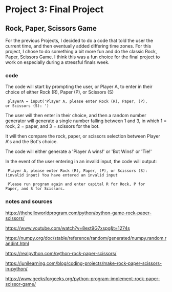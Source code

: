 # Project 3: Final Project
## Rock, Paper, Scissors Game

For the previous Projects, I decided to do a code that told the user the current time, and then eventually added differing time zones. For this project, I chose to 
do something a bit more fun and do the classic Rock, Paper, Scissors Game. I think this was a fun choice for the final project to work on especially during a stressful finals week. 

### code

The code will start by prompting the user, or Player A, to enter in their choice of either Rock (R), Paper (P), or Scissors (S)

<code> playerA = input('Player A, please enter Rock (R), Paper, (P), or Scissors (S): ') </code>

The user will then enter in their choice, and then a random number generator will generate a single number falling between 1 and 3, in which 1 = rock, 
2 = paper, and 3 = scissors for the bot.

It will then compare the rock, paper, or scissors selection between Player A's and the Bot's choice. 

The code will either generate a 'Player A wins!' or 'Bot Wins!' or 'Tie!'

In the event of the user entering in an invalid input, the code will output:

<code> Player A, please enter Rock (R), Paper, (P), or Scissors (S): (invalid input)
You have entered an invalid input </code>
  
<code> Please run program again and enter capital R for Rock, P for Paper, and S for Scissors. </code>

### notes and sources
https://thehelloworldprogram.com/python/python-game-rock-paper-scissors/

https://www.youtube.com/watch?v=8ext9G7xspg&t=1274s

https://numpy.org/doc/stable/reference/random/generated/numpy.random.randint.html

https://realpython.com/python-rock-paper-scissors/

https://junilearning.com/blog/coding-projects/make-rock-paper-scissors-in-python/

https://www.geeksforgeeks.org/python-program-implement-rock-paper-scissor-game/

